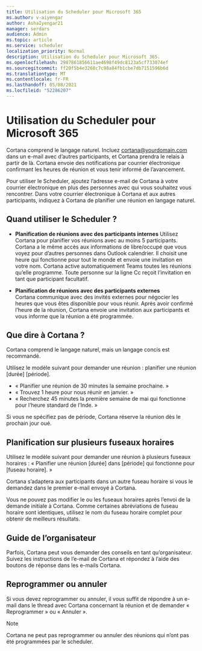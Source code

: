 ```yaml
---
title: Utilisation du Scheduler pour Microsoft 365
ms.author: v-aiyengar
author: AshaIyengar21
manager: serdars
audience: Admin
ms.topic: article
ms.service: scheduler
localization_priority: Normal
description: Utilisation du Scheduler pour Microsoft 365.
ms.openlocfilehash: 2987861856611ae4698f49dc8123a5cf733074ef
ms.sourcegitcommit: ff20f5b4e3268c7c98a84fb1cbe7db7151596b6d
ms.translationtype: MT
ms.contentlocale: fr-FR
ms.lasthandoff: 05/08/2021
ms.locfileid: "52286207"
---
```

# <a name="how-to-use-scheduler-for-microsoft-365"></a>Utilisation du Scheduler pour Microsoft 365

Cortana comprend le langage naturel. Incluez cortana@yourdomain.com dans un e-mail avec d’autres participants, et Cortana prendra le relais à partir de là. Cortana envoie des notifications par courrier électronique confirmant les heures de réunion et vous tenir informé de l’avancement.

Pour utiliser le Scheduler, ajoutez l’adresse e-mail de Cortana à votre courrier électronique en plus des personnes avec qui vous souhaitez vous rencontrer. Dans votre courrier électronique à Cortana et aux autres participants, indiquez à Cortana de planifier une réunion en langage naturel.  

## <a name="when-to-use-scheduler"></a>Quand utiliser le Scheduler ?

- **Planification de réunions avec des participants internes** Utilisez Cortana pour planifier vos réunions avec au moins 5 participants. Cortana a le même accès aux informations de libre/occupé que vous voyez pour d’autres personnes dans Outlook calendrier. Il choisit une heure qui fonctionne pour tout le monde et envoie une invitation en votre nom. Cortana active automatiquement Teams toutes les réunions qu’elle programme. Toute personne sur la ligne Cc reçoit l’invitation en tant que participant facultatif.  

- **Planification de réunions avec des participants externes**  
Cortana communique avec des invités externes pour négocier les heures que vous êtes disponible pour vous réunir. Après avoir confirmé l’heure de la réunion, Cortana envoie une invitation aux participants et vous informe que la réunion a été programmée.

## <a name="what-to-say-to-cortana"></a>Que dire à Cortana ?

Cortana comprend le langage naturel, mais un langage concis est recommandé. 

Utilisez le modèle suivant pour demander une réunion : planifier une réunion [durée] [période].  

- « Planifier une réunion de 30 minutes la semaine prochaine. »  
- « Trouvez 1 heure pour nous réunir en janvier. » 
- « Recherchez 45 minutes la première semaine de mai qui fonctionne pour l’heure standard de l’Inde. » 

Si vous ne spécifiez pas de période, Cortana réserve la réunion dès le prochain jour oué.

## <a name="scheduling-across-multiple-time-zones"></a>Planification sur plusieurs fuseaux horaires

Utilisez le modèle suivant pour demander une réunion à plusieurs fuseaux horaires : « Planifier une réunion [durée] dans [période] qui fonctionne pour [fuseau horaire]. » 

Cortana s’adaptera aux participants dans un autre fuseau horaire si vous le demandez dans le premier e-mail envoyé à Cortana.  

Vous ne pouvez pas modifier le ou les fuseaux horaires après l’envoi de la demande initiale à Cortana. Comme certaines abréviations de fuseau horaire sont identiques, utilisez le nom du fuseau horaire complet pour obtenir de meilleurs résultats.  

## <a name="organizer-guidance"></a>Guide de l’organisateur

Parfois, Cortana peut vous demander des conseils en tant qu’organisateur. Suivez les instructions de l’e-mail de Cortana et répondez à l’aide des boutons de réponse dans les e-mails Cortana.

## <a name="reschedule-or-cancel"></a>Reprogrammer ou annuler

Si vous devez reprogrammer ou annuler, il vous suffit de répondre à un e-mail dans le thread avec Cortana concernant la réunion et de demander « Reprogrammer » ou « Annuler ». 

> [!NOTE]
> Cortana ne peut pas reprogrammer ou annuler des réunions qui n’ont pas été programmées par le scheduler.  
